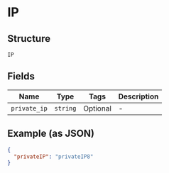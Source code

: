 
# IP

## Structure

`IP`

## Fields

| Name | Type | Tags | Description |
|  --- | --- | --- | --- |
| `private_ip` | `string` | Optional | - |

## Example (as JSON)

```json
{
  "privateIP": "privateIP8"
}
```

